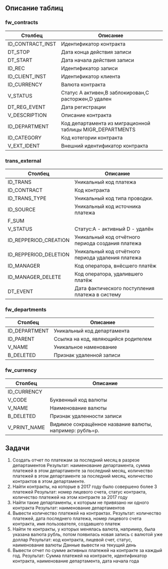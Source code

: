 ## Описание таблиц

### fw_contracts
| Столбец | Описание |
| --- | --- |
|ID_CONTRACT_INST|Идентификатор контракта|
|DT_STOP|Дата конца действия записи|
|DT_START|Дата начала действия записи|
|ID_REC|Идентификатор записи|
|ID_CLIENT_INST|Идентификатор клиента|
|ID_CURRENCY|Валюта контракта|
|V_STATUS|Статус А активен,B заблокирован,С расторжен,D удален|
|DT_REG_EVENT|Дата регистрации|
|V_DESCRIPTION|Описание контракта|
|ID_DEPARTMENT|Код департамента из миграционной таблицы MIGR_DEPARTMENTS|
|ID_CATEGORY|Код котегории контракта|
|V_EXT_IDENT|Внешний идентификатор контракта|

### trans_external
| Столбец | Описание |
| --- | --- |
|ID_TRANS|Уникальный код платежа|
|ID_CONTRACT|Код контракта|
|ID_TRANS_TYPE|Уникальный код типа проводки.|
|ID_SOURCE|Уникальный код источника платежа|
|F_SUM||
|V_STATUS|Статус:A - активный D - удалён|
|ID_REPPERIOD_CREATION|Уникальный код отчётного периода создания платежа|
|ID_REPPERIOD_DELETION|Уникальный код отчётного периода удаления платежа|
|ID_MANAGER|Код оператора, внёсшего платёж|
|ID_MANAGER_DELETE|Код оператора, удалившего платёж|
|DT_EVENT|Дата фактического поступления платежа в систему|

### fw_departments
| Столбец | Описание |
| --- | --- |
|ID_DEPARTMENT|Уникальный код департамента|
|ID_PARENT|Ссылка на код, являющийся родителем|
|V_NAME|Уникальное наменование|
|B_DELETED|Признак удаленной записи|

### fw_currency
| Столбец | Описание |
| --- | --- |
|ID_CURRENCY||
|V_CODE|Буквенный код валюты|
|V_NAME|Наименование валюты|
|B_DELETED|Признак удаленности записи|
|V_PRINT_NAME|Видимое сокращённое название валюты, например: рубль=р.|

## Задачи



1. Создать отчет по платежам за последний месяц в разрезе департаментов 
Результат: наименование департамента, сумма платежей в этом департаменте за последний месяц, количество платежей в этом департаменте за последний месяц, количество контрактов в этом департаменте. 
2. Найти контракты, на которые в 2017 году было совершено более 3 платежей
Результат: номер лицевого счета, статус контракта, количество платежей на этом контракте за 2017 году
3. Найти такие департаменты, к которым не привязано ни одного контракта
Результат: наименование департаментов
4. Вывести количество платежей на контрактах.
Результат: количество платежей, дата последнего платежа, номер лицевого счета контракта, имя пользователя, создавшего платеж
5.  Найти те контракты, у которых менялась валюта, например, была указана валюта рубль, потом появилась новая запись с валютой уже доллар
Результат: код контракта, лицевой счет, статус, наименование валюты Данные вывести на текущий день
6. Вывести отчет по сумме активных платежей на контракте за каждый год. Результат: Сумма платежей на контракте, идентификатор контракта, наименование департамента, дата начала года